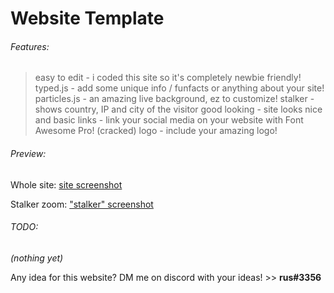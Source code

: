 # **Website Template**

###### Features:
> easy to edit - i coded this site so it's completely newbie friendly!
> typed.js - add some unique info / funfacts or anything about your site!
> particles.js - an amazing live background, ez to customize!
> stalker - shows country, IP and city of the visitor
> good looking - site looks nice and basic
> links - link your social media on your website with Font Awesome Pro! (cracked)
> logo - include your amazing logo! 

###### Preview:
Whole site:
[site screenshot](https://i.imgur.com/xUJd6n7.png)

Stalker zoom:
["stalker" screenshot](https://i.imgur.com/8zgz1fO.png)

###### TODO:
*(nothing yet)*

Any idea for this website? DM me on discord with your ideas! >> **rus#3356**
